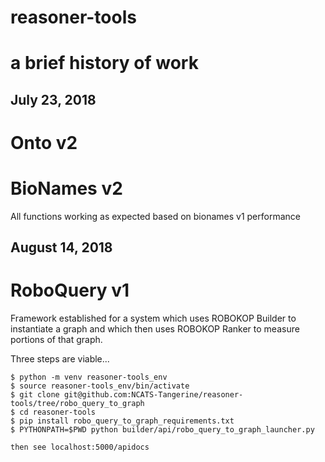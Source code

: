# reasoner-tools
# a brief history of work

## July 23, 2018

# Onto v2

# BioNames v2
All functions working as expected based on bionames v1 performance

## August 14, 2018

# RoboQuery v1

Framework established for a system which uses ROBOKOP Builder to instantiate a graph 
and which then uses ROBOKOP Ranker to measure portions of that graph.

Three steps are viable... 

``` To test or try-out RoboQuery v1
$ python -m venv reasoner-tools_env
$ source reasoner-tools_env/bin/activate
$ git clone git@github.com:NCATS-Tangerine/reasoner-tools/tree/robo_query_to_graph
$ cd reasoner-tools
$ pip install robo_query_to_graph_requirements.txt
$ PYTHONPATH=$PWD python builder/api/robo_query_to_graph_launcher.py

then see localhost:5000/apidocs
```
